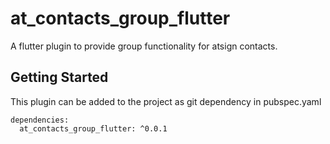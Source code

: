 # at_contacts_group_flutter

A flutter plugin to provide group functionality for atsign contacts.

## Getting Started

This plugin can be added to the project as git dependency in pubspec.yaml

```
dependencies:
  at_contacts_group_flutter: ^0.0.1
```
